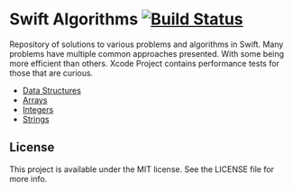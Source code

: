 # Swift Algorithms [![Build Status](https://travis-ci.com/ahcode0919/swift-ds-algorithms.svg?branch=master)](https://travis-ci.com/ahcode0919/swift-ds-algorithms)

Repository of solutions to various problems and algorithms in Swift. Many
problems have multiple common approaches presented. With some being more efficient than
others. Xcode Project contains performance tests for those that are curious.

- [Data Structures](swift-algorithms/swift-algorithms/DataStructures/README.md)
- [Arrays](swift-algorithms/swift-algorithms/Arrays/README.md)
- [Integers](swift-algorithms/swift-algorithms/Integers/README.md)
- [Strings](swift-algorithms/swift-algorithms/Strings/README.md)

## License

This project is available under the MIT license. See the LICENSE file for more info.
